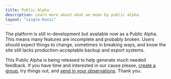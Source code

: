 ```yaml
---
title: Public Alpha
description: Learn more about what we mean by public alpha.
layout: "single-basic"
---
```


The platform is still in-development but available now as a Public Alpha. This means many features are incomplete and probably broken. Users should expect things to change, sometimes in breaking ways, and know the site still lacks production-acceptable backup and export systems.

This Public Alpha is being released to help generate much needed feedback. If you have time and interested in our cause please, [create a group](https://clubhouse.host/create-group), try things out, and [send in your observations](/contact). Thank you.